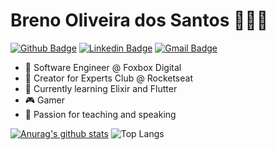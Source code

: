 # Breno Oliveira dos Santos 🧑🏼‍💻

[![Github Badge](https://img.shields.io/badge/-Github-000?style=flat-square&logo=Github&logoColor=white&link=https://github.com/lucasgdb)](https://github.com/brenoos)
[![Linkedin Badge](https://img.shields.io/badge/-LinkedIn-blue?style=flat-square&logo=Linkedin&logoColor=white&link=https://www.linkedin.com/in/rebeccamanzi/)](https://www.linkedin.com/in/brenoos/)
[![Gmail Badge](https://img.shields.io/badge/-Gmail-c14438?style=flat-square&logo=Gmail&logoColor=white&link=mailto:breno.oliver07@gmail.com)](mailto:breno.oliver07@gmail.com)

 - 🧡   Software Engineer @ Foxbox Digital
 - 💜   Creator for Experts Club @ Rocketseat
 - 🌱   Currently learning Elixir and Flutter
 - 🎮   Gamer
 - 💬   Passion for teaching and speaking

[![Anurag's github stats](https://github-readme-stats.vercel.app/api?username=brenoos&count_private=true&include_all_commits=true&show_icons=true&theme=dracula)](https://github.com/anuraghazra/github-readme-stats)
![Top Langs](https://github-readme-stats.vercel.app/api/top-langs/?username=brenoos&theme=dracula)
